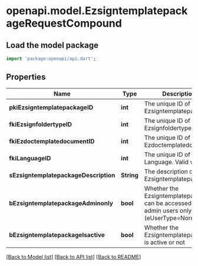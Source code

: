 # openapi.model.EzsigntemplatepackageRequestCompound

## Load the model package
```dart
import 'package:openapi/api.dart';
```

## Properties
Name | Type | Description | Notes
------------ | ------------- | ------------- | -------------
**pkiEzsigntemplatepackageID** | **int** | The unique ID of the Ezsigntemplatepackage | [optional] 
**fkiEzsignfoldertypeID** | **int** | The unique ID of the Ezsignfoldertype. | 
**fkiEzdoctemplatedocumentID** | **int** | The unique ID of the Ezdoctemplatedocument | [optional] 
**fkiLanguageID** | **int** | The unique ID of the Language.  Valid values:  |Value|Description| |-|-| |1|French| |2|English| | 
**sEzsigntemplatepackageDescription** | **String** | The description of the Ezsigntemplatepackage | 
**bEzsigntemplatepackageAdminonly** | **bool** | Whether the Ezsigntemplatepackage can be accessed by admin users only (eUserType=Normal) | 
**bEzsigntemplatepackageIsactive** | **bool** | Whether the Ezsigntemplatepackage is active or not | 

[[Back to Model list]](../README.md#documentation-for-models) [[Back to API list]](../README.md#documentation-for-api-endpoints) [[Back to README]](../README.md)


